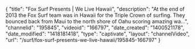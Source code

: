 {
    "title": "Fox Surf Presents | We Live Hawaii",
    "description": "At the end of 2013 the Fox Surf team was in Hawaii for the Triple Crown of surfing. They bounced back from Maui to the north shore of Oahu scoring amazing wa...",
    "channelid": "195845",
    "videoid": "166797",
    "date_created": "1400521178",
    "date_modified": "1418181418",
    "type": "captivate",
    "layout": "channelVideo",
    "url": "\/surf\/fox-surf-presents-we-live-hawaii\/195845-166797"
}